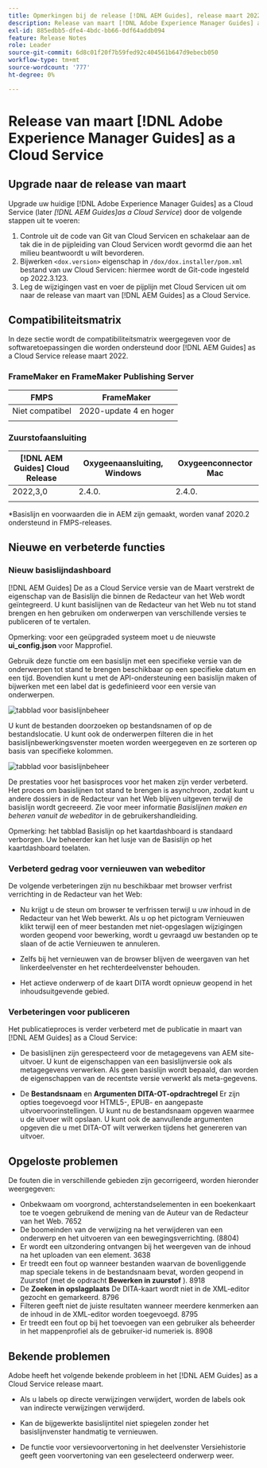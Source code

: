 ```yaml
---
title: Opmerkingen bij de release [!DNL AEM Guides], release maart 2022
description: Release van maart [!DNL Adobe Experience Manager Guides] as a Cloud Service
exl-id: 885edbb5-dfe4-4bdc-bb66-0df64addb094
feature: Release Notes
role: Leader
source-git-commit: 6d8c01f20f7b59fed92c404561b647d9ebecb050
workflow-type: tm+mt
source-wordcount: '777'
ht-degree: 0%

---
```


# Release van maart [!DNL Adobe Experience Manager Guides] as a Cloud Service

## Upgrade naar de release van maart

Upgrade uw huidige [!DNL Adobe Experience Manager Guides] as a Cloud Service (later *[!DNL AEM Guides]as a Cloud Service*) door de volgende stappen uit te voeren:
1. Controle uit de code van Git van Cloud Servicen en schakelaar aan de tak die in de pijpleiding van Cloud Servicen wordt gevormd die aan het milieu beantwoordt u wilt bevorderen.
1. Bijwerken `<dox.version>` eigenschap in `/dox/dox.installer/pom.xml` bestand van uw Cloud Servicen: hiermee wordt de Git-code ingesteld op 2022.3.123.
1. Leg de wijzigingen vast en voer de pijplijn met Cloud Servicen uit om naar de release van maart van [!DNL AEM Guides] as a Cloud Service.

## Compatibiliteitsmatrix

In deze sectie wordt de compatibiliteitsmatrix weergegeven voor de softwaretoepassingen die worden ondersteund door [!DNL AEM Guides] as a Cloud Service release maart 2022.

### FrameMaker en FrameMaker Publishing Server

| FMPS | FrameMaker |
| --- | --- |
| Niet compatibel | 2020-update 4 en hoger |
| | |


### Zuurstofaansluiting

| [!DNL AEM Guides] Cloud Release | Oxygeenaansluiting, Windows | Oxygeenconnector Mac |
| --- | --- | --- |
| 2022,3,0 | 2.4.0. | 2.4.0. |
|  |  |  |

*Basislijn en voorwaarden die in AEM zijn gemaakt, worden vanaf 2020.2 ondersteund in FMPS-releases.

## Nieuwe en verbeterde functies

### Nieuw basislijndashboard

[!DNL AEM Guides] De as a Cloud Service versie van de Maart verstrekt de eigenschap van de Basislijn die binnen de Redacteur van het Web wordt geïntegreerd. U kunt basislijnen van de Redacteur van het Web nu tot stand brengen en hen gebruiken om onderwerpen van verschillende versies te publiceren of te vertalen.

Opmerking: voor een geüpgraded systeem moet u de nieuwste **ui_config.json** voor Mapprofiel.

Gebruik deze functie om een basislijn met een specifieke versie van de onderwerpen tot stand te brengen beschikbaar op een specifieke datum en een tijd. Bovendien kunt u met de API-ondersteuning een basislijn maken of bijwerken met een label dat is gedefinieerd voor een versie van onderwerpen.

![tabblad voor basislijnbeheer](assets/baseline-manage.png)

U kunt de bestanden doorzoeken op bestandsnamen of op de bestandslocatie. U kunt ook de onderwerpen filteren die in het basislijnbewerkingsvenster moeten worden weergegeven en ze sorteren op basis van specifieke kolommen.

![tabblad voor basislijnbeheer](assets/baseline-filter.png)

De prestaties voor het basisproces voor het maken zijn verder verbeterd. Het proces om basislijnen tot stand te brengen is asynchroon, zodat kunt u andere dossiers in de Redacteur van het Web blijven uitgeven terwijl de basislijn wordt gecreeerd. Zie voor meer informatie *Basislijnen maken en beheren vanuit de webeditor* in de gebruikershandleiding.

Opmerking: het tabblad Basislijn op het kaartdashboard is standaard verborgen. Uw beheerder kan het lusje van de Basislijn op het kaartdashboard toelaten.

### Verbeterd gedrag voor vernieuwen van webeditor

De volgende verbeteringen zijn nu beschikbaar met browser verfrist verrichting in de Redacteur van het Web:

* Nu krijgt u de steun om browser te verfrissen terwijl u uw inhoud in de Redacteur van het Web bewerkt. Als u op het pictogram Vernieuwen klikt terwijl een of meer bestanden met niet-opgeslagen wijzigingen worden geopend voor bewerking, wordt u gevraagd uw bestanden op te slaan of de actie Vernieuwen te annuleren.

* Zelfs bij het vernieuwen van de browser blijven de weergaven van het linkerdeelvenster en het rechterdeelvenster behouden.

* Het actieve onderwerp of de kaart DITA wordt opnieuw geopend in het inhoudsuitgevende gebied.

### Verbeteringen voor publiceren

Het publicatieproces is verder verbeterd met de publicatie in maart van [!DNL AEM Guides] as a Cloud Service:

* De basislijnen zijn gerespecteerd voor de metagegevens van AEM site-uitvoer. U kunt de eigenschappen van een basislijnversie ook als metagegevens verwerken. Als geen basislijn wordt bepaald, dan worden de eigenschappen van de recentste versie verwerkt als meta-gegevens.

* De **Bestandsnaam** en **Argumenten DITA-OT-opdrachtregel** Er zijn opties toegevoegd voor HTML5-, EPUB- en aangepaste uitvoervoorinstellingen. U kunt nu de bestandsnaam opgeven waarmee u de uitvoer wilt opslaan. U kunt ook de aanvullende argumenten opgeven die u met DITA-OT wilt verwerken tijdens het genereren van uitvoer.

## Opgeloste problemen

De fouten die in verschillende gebieden zijn gecorrigeerd, worden hieronder weergegeven:

* Onbekwaam om voorgrond, achterstandselementen in een boekenkaart toe te voegen gebruikend de mening van de Auteur van de Redacteur van het Web. 7652
* De boomeinden van de verwijzing na het verwijderen van een onderwerp en het uitvoeren van een bewegingsverrichting. (8804)
* Er wordt een uitzondering ontvangen bij het weergeven van de inhoud na het uploaden van een element. 3638
* Er treedt een fout op wanneer bestanden waarvan de bovenliggende map speciale tekens in de bestandsnaam bevat, worden geopend in Zuurstof (met de opdracht **Bewerken in zuurstof** ). 8918
* De **Zoeken in opslagplaats** De DITA-kaart wordt niet in de XML-editor gezocht en gemarkeerd. 8796
* Filteren geeft niet de juiste resultaten wanneer meerdere kenmerken aan de inhoud in de XML-editor worden toegevoegd. 8795
* Er treedt een fout op bij het toevoegen van een gebruiker als beheerder in het mappenprofiel als de gebruiker-id numeriek is. 8908

## Bekende problemen

Adobe heeft het volgende bekende probleem in het [!DNL AEM Guides] as a Cloud Service release maart.

* Als u labels op directe verwijzingen verwijdert, worden de labels ook van indirecte verwijzingen verwijderd.

* Kan de bijgewerkte basislijntitel niet spiegelen zonder het basislijnvenster handmatig te vernieuwen.

* De functie voor versievoorvertoning in het deelvenster Versiehistorie geeft geen voorvertoning van een geselecteerd onderwerp weer.
